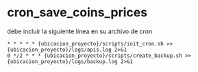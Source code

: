 # cron_save_coins_prices

debe incluir la siguiente linea en su archivo de cron

```
* * * * * {ubicacion_proyecto}/scripts/init_cron.sh >> {ubicacion_proyecto}/logs/apis.log 2>&1
0 */2 * * * {ubicacion_proyecto}/scripts/create_backup.sh >> {ubicacion_proyecto}/logs/backup.log 2>&1

```
